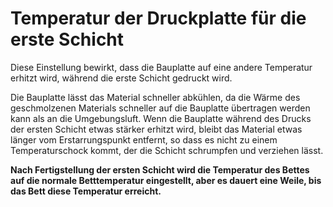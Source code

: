 Temperatur der Druckplatte für die erste Schicht
====
Diese Einstellung bewirkt, dass die Bauplatte auf eine andere Temperatur erhitzt wird, während die erste Schicht gedruckt wird.

Die Bauplatte lässt das Material schneller abkühlen, da die Wärme des geschmolzenen Materials schneller auf die Bauplatte übertragen werden kann als an die Umgebungsluft. Wenn die Bauplatte während des Drucks der ersten Schicht etwas stärker erhitzt wird, bleibt das Material etwas länger vom Erstarrungspunkt entfernt, so dass es nicht zu einem Temperaturschock kommt, der die Schicht schrumpfen und verziehen lässt.

**Nach Fertigstellung der ersten Schicht wird die Temperatur des Bettes auf die normale Betttemperatur eingestellt, aber es dauert eine Weile, bis das Bett diese Temperatur erreicht.**